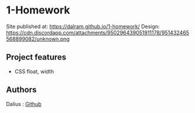 
# 1-Homework

Site published at: https://dalram.github.io/1-homework/
Design: https://cdn.discordapp.com/attachments/950296439051911178/951432465568899082/unknown.png

## Project features

-   CSS float, width

## Authors

Dalius : [Github](https://github.com/dalram)
